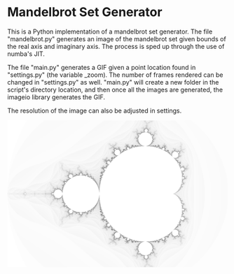 # Mandelbrot Set Generator

This is a Python implementation of a mandelbrot set generator.
The file "mandelbrot.py" generates an image of the mandelbrot set given bounds of the real axis and imaginary axis. The process is sped up through the use of numba's JIT.

The file "main.py" generates a GIF given a point location found in "settings.py" (the variable _zoom). The number of frames rendered can be changed in "settings.py" as well.
"main.py" will create a new folder in the script's directory location, and then once all the images are generated, the imageio library generates the GIF.

The resolution of the image can also be adjusted in settings.


![Mandelbrot 3000x2000](https://github.com/doleksiyenko/Mandelbrot-Set-Generator/blob/master/images/set_3000.png)
